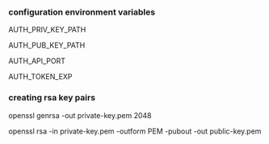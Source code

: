 ### configuration environment variables
AUTH_PRIV_KEY_PATH

AUTH_PUB_KEY_PATH

AUTH_API_PORT

AUTH_TOKEN_EXP

### creating rsa key pairs
openssl genrsa -out private-key.pem 2048

openssl rsa -in private-key.pem -outform PEM -pubout -out public-key.pem
